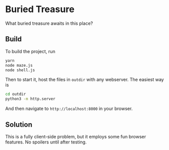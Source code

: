 # Buried Treasure

What buried treasure awaits in this place?

## Build

To build the project, run

```bash
yarn
node maze.js
node shell.js
```

Then to start it, host the files in `outdir` with any webserver. The easiest way is

```bash
cd outdir
python3 -m http.server
```

And then navigate to `http://localhost:8000` in your browser.

## Solution

This is a fully client-side problem, but it employs some fun browser features. No spoilers until after testing.